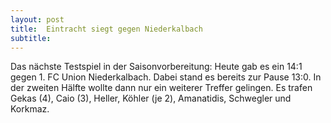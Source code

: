 ```yaml
---
layout: post
title:  Eintracht siegt gegen Niederkalbach
subtitle:  
---
```


Das nächste Testspiel in der Saisonvorbereitung: Heute gab es ein 14:1 gegen 1. FC Union Niederkalbach. Dabei stand es bereits zur Pause 13:0. In der zweiten Hälfte wollte dann nur ein weiterer Treffer gelingen. Es trafen Gekas (4), Caio (3), Heller, Köhler (je 2), Amanatidis, Schwegler und Korkmaz.


